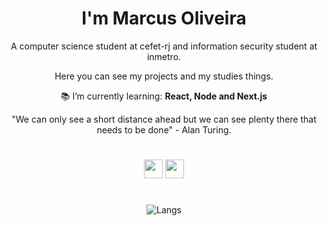<h1 align="center">I'm Marcus Oliveira</h1>

<div align="center">
A computer science student at cefet-rj and information security student at inmetro.

<br/>

Here you can see my projects and my studies things.

:books: I’m currently learning: **React, Node and Next.js**

</div>

<div align="center">
"We can only see a short distance ahead but we can see plenty there that needs to be done" - Alan Turing.
</div>

#

<div align="center">
  
[<img src="https://img.shields.io/badge/linkedin-2ee699?style=for-the-badge&logo=linkedin&logoColor=white" height="30" />](https://www.linkedin.com/in/marcus-oliveira-3b92011a7/)
[<img src="https://img.shields.io/badge/email-2ee699?style=for-the-badge&logo=gmail&logoColor=white" height="30" />](mailto:markusvi17@gmail.co)

#

<img src="https://github-readme-stats.vercel.app/api/top-langs/?username=mvgoliveira&layout=compact&show_icons=true&theme=blueberry" alt="Langs" />

</div>
